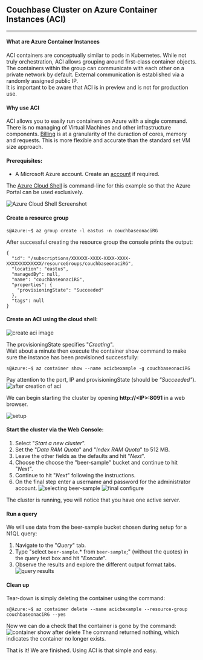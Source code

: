 ## Couchbase Cluster on Azure Container Instances (ACI) 
___
#### What are Azure Container Instances
ACI containers are conceptually similar to pods in Kubernetes.  While not truly orchestration, ACI
allows grouping around first-class container objects. The containers within the group can communicate with each other on a private network by default. 
External communication is established via a randomly assigned public IP.<br>
It is important to be aware that ACI is in preview and is not for production use.  
#### Why use ACI
ACI allows you to easily run containers on Azure with a single command. There is no managing of Virtual 
Machines and other infrastructure components.  [Billing](https://azure.microsoft.com/en-us/pricing/details/container-instances/) 
is at a granularity of the duraction of cores, memory and requests.  This is more flexible and accurate than the standard
set VM size approach.

#### Prerequisites:

* A Microsoft Azure account. Create an [account](https://azure.microsoft.com/en-us/free/) if required.

The [Azure Cloud Shell](https://docs.microsoft.com/en-us/azure/cloud-shell/limitations) is command-line for this example so that the Azure Portal can be used exclusively.

![Azure Cloud Shell Screenshot](https://github.com/sliburd/azure-container-instances-couchbase/blob/master/screenshots/Azure_Cloud_Shell.PNG)

#### Create a resource group
```
s@Azure:~$ az group create -l eastus -n couchbaseonaciRG
```
After successful creating the resource group the console prints the output:
```
{
  "id": "/subscriptions/XXXXXX-XXXX-XXXX-XXXX-XXXXXXXXXXXXX/resourceGroups/couchbaseonaciRG",
  "location": "eastus",
  "managedBy": null,
  "name": "couchbaseonaciRG",
  "properties": {
    "provisioningState": "Succeeded"
  },
  "tags": null
}
```

#### Create an ACI using the cloud shell:
![create aci image](https://github.com/sliburd/azure-container-instances-couchbase/blob/master/screenshots/created_ACI_using_command_line_creating_status.PNG)

The provisioningState specifies "*Creating*".<br>
Wait about a minute then execute the container show command to make sure the instance has been provisioned successfully:

```
s@Azure:~$ az container show --name acicbexample -g couchbaseonaciRG
```
Pay attention to the port, IP and provisioningState (should be *"Succeeded"*).
![after creation of aci](https://github.com/sliburd/azure-container-instances-couchbase/blob/master/screenshots/aci_created__port_ip_status.PNG)

We can begin starting the cluster by opening **http://\<IP\>:8091** in a web browser.

![setup](https://github.com/sliburd/azure-container-instances-couchbase/blob/master/screenshots/Couchbase_Setup_page.PNG)

#### Start the cluster via the Web Console:
1. Select "*Start a new cluster*".
2. Set the "*Data RAM Quota*" and "*Index RAM Quota*" to 512 MB.
3. Leave the other fields as the defaults and hit "*Next*".
4. Choose the choose the "beer-sample" bucket and continue to hit "*Next*".
5. Continue to hit "*Next*" following the instructions.
6. On the final step enter a username and password for the administrator account.
![selecting beer-sample](https://github.com/sliburd/azure-container-instances-couchbase/blob/master/screenshots/pick_beer_sample_bucket.PNG)
![final configure](https://github.com/sliburd/azure-container-instances-couchbase/blob/master/screenshots/Final_configure_step.PNG)

The cluster is running, you will notice that you have one active server. 
#### Run a query
We will use data from the beer-sample bucket chosen during setup for a N1QL query:
1. Navigate to the "*Query*" tab.
2. Type "select `beer-sample`.* from `beer-sample`;" (without the quotes) in the query text box and hit "*Execute*". 
3. Observe the results and explore the different output format tabs.
![query results]()

  #### Clean up
  Tear-down is simply deleting the container using the command:
  
  ```s@Azure:~$ az container delete --name acicbexample --resource-group couchbaseonaciRG --yes```
  
  Now we can do a check that the container is gone by the command:
  ![container show after delete](https://github.com/sliburd/azure-container-instances-couchbase/blob/master/screenshots/container_show_after_delete.PNG)
  The command returned nothing, which indicates the container no longer exists.
  
  That is it!  We are finished.  Using ACI is that simple and easy.
  
  

